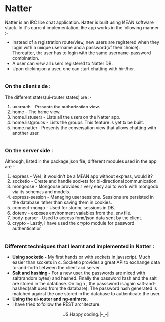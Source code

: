# Natter
Natter is an IRC like chat application.
Natter is built using MEAN software stack.
In it's current implementation, the app works in the following manner :-
<ul>
    <li>Instead of a registration route/view, new users are registered when they login with a unique username and a password(of their choice). Thereafter, the user has to login with the same username-password combination.</li>
    <li>A user can view all users registered to Natter DB.</li>
    <li>Upon clicking on a user, one can start chatting with him/her. </li>
</ul>

# <h3>On the client side : </h3> 
The different states(ui-router states) are :- 
<ol>
    <li>userauth - Presents the authorization view.</li>
    <li>home - The home view.</li>
    <li>home.listusers - Lists all the users on the Natter app.</li>
    <li>home.listgroups - Lists the groups. This feature is yet to be built.</li>
    <li>home.natter - Presents the conversation view that allows chatting with another user.</li>
</ol>

# <h3>On the server side : </h3>
Although, listed in the package.json file, different modules used in the app are - 
<ol>
    <li>express - Well, it wouldn't be a MEAN app without express, would it? </li>
    <li>socketio - Create and handle sockets for bi-directional communication.</li>
    <li>mongoose - Mongoose provides a very easy api to work with mongodb via its schemas and models.</li>
    <li>express-session - Managing user sessions. Sessions are persisted in the database rather than saving them in cookies.</li>
    <li>connect-mongo - Used for storing sessions in DB.</li>
    <li>dotenv - exposes environment variables from the .env file.</li>
    <li>body-parser - Used to access form/json data sent by the client.</li>
    <li>crypto - Lastly, I have used the crypto module for password authentication.</li>
</ol>

# <h3>Different techniques that I learnt and implemented in Natter : </h3>
<ul>
    <li><b>Using socketio -</b> My first hands on with sockets in javascript. Much easier than sockets in c. Socketio provides a great API to exchange data to-and-forth between the client and server. </li>
    <li><b>Salt and hashing -</b> For a new user, the passwords are mixed with salt(random bytes) and hashed. Finally the password hash and the salt are stored in the database. On login , the passsword is again salt-and-hashed(salt used from the database). The password hash generated is matched against the one stored in the database to authenticate the user.</li>
    <li><b>Using the ui-router and ng-animate.</b></li>
    <li>I have tried to follow the REST architecture.</li>
</ul>

<p align="center"><img src="https://ourjourneytothewest.files.wordpress.com/2014/10/1024px-heart_corazc3b3n-svg.png?w=300&h=300" width="15px" height="15px"> JS.Happy coding.<b>|-_-|</b></p>
